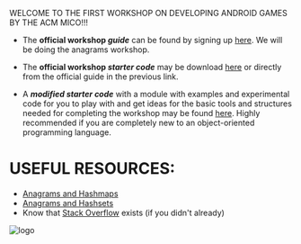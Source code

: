 
WELCOME TO THE FIRST WORKSHOP ON DEVELOPING ANDROID GAMES BY THE ACM MICO!!!
- The **official workshop *guide*** can be found by signing up [here](https://cswithandroid.withgoogle.com/ "Applied CS with Android"). We will be doing the anagrams workshop.

- The **official workshop *starter code*** may be download [here](../blob/master/anagrams_starter.zip) or directly from the official guide in the previous link.

- A ***modified starter code*** with a module with examples and experimental code for you to play with and get ideas for the basic tools and structures needed for completing the workshop may be found [here](../blob/master/anagrams_starter_modified.zip). Highly recommended if you are completely new to an object-oriented programming language.


# USEFUL RESOURCES:
- [Anagrams and Hashmaps](https://youtu.be/eMymKAFYaCs)
- [Anagrams and Hashsets](https://youtu.be/O-zTuD8JRbE)
- Know that [Stack Overflow](https://stackoverflow.com/) exists (if you didn't already)

![logo](http://www.techretard.com/wp-content/uploads/2017/06/Android-Games-logo.png "Logo")
